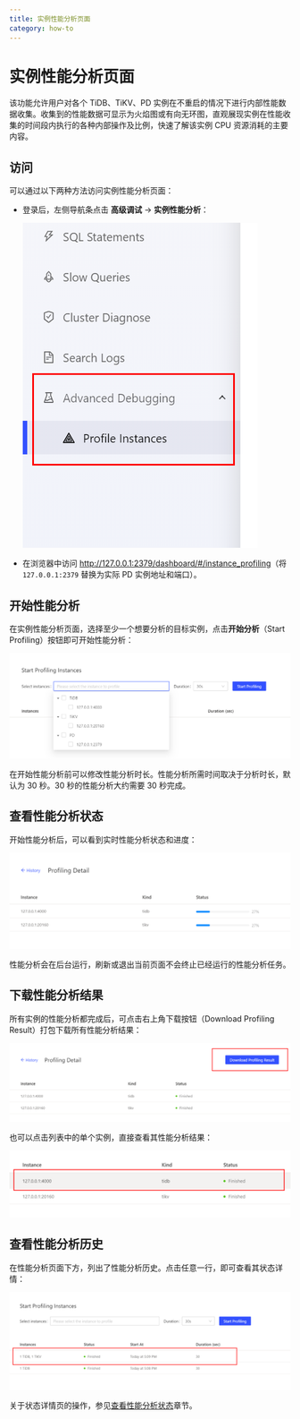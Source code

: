 ```yaml
---
title: 实例性能分析页面
category: how-to
---
```


# 实例性能分析页面

该功能允许用户对各个 TiDB、TiKV、PD 实例在不重启的情况下进行内部性能数据收集。收集到的性能数据可显示为火焰图或有向无环图，直观展现实例在性能收集的时间段内执行的各种内部操作及比例，快速了解该实例 CPU 资源消耗的主要内容。

## 访问

可以通过以下两种方法访问实例性能分析页面：

- 登录后，左侧导航条点击 **高级调试** → **实例性能分析**：

  ![访问](/media/dashboard/profiling-access.png)

- 在浏览器中访问 <http://127.0.0.1:2379/dashboard/#/instance_profiling>（将 `127.0.0.1:2379` 替换为实际 PD 实例地址和端口）。

## 开始性能分析

在实例性能分析页面，选择至少一个想要分析的目标实例，点击**开始分析**（Start Profiling）按钮即可开始性能分析：

![界面](/media/dashboard/profiling-start.png)

在开始性能分析前可以修改性能分析时长。性能分析所需时间取决于分析时长，默认为 30 秒。30 秒的性能分析大约需要 30 秒完成。

## 查看性能分析状态

开始性能分析后，可以看到实时性能分析状态和进度：

![界面](/media/dashboard/profiling-view-progress.png)

性能分析会在后台运行，刷新或退出当前页面不会终止已经运行的性能分析任务。

## 下载性能分析结果

所有实例的性能分析都完成后，可点击右上角下载按钮（Download Profiling Result）打包下载所有性能分析结果：

![界面](/media/dashboard/profiling-download.png)

也可以点击列表中的单个实例，直接查看其性能分析结果：

![界面](/media/dashboard/profiling-view-single.png)

## 查看性能分析历史

在性能分析页面下方，列出了性能分析历史。点击任意一行，即可查看其状态详情：

![界面](/media/dashboard/profiling-history.png)

关于状态详情页的操作，参见[查看性能分析状态](#查看性能分析状态)章节。
